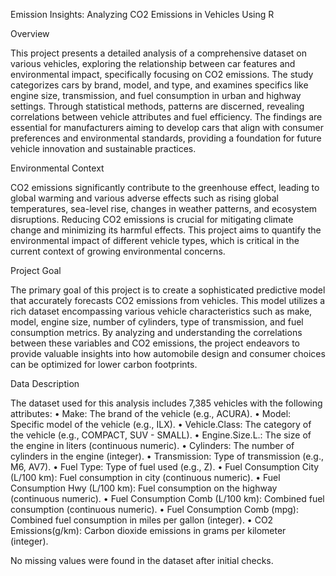 Emission Insights: Analyzing CO2 Emissions in Vehicles Using R

Overview

This project presents a detailed analysis of a comprehensive dataset on various vehicles, exploring the relationship between car features and environmental impact, specifically focusing on CO2 emissions. The study categorizes cars by brand, model, and type, and examines specifics like engine size, transmission, and fuel consumption in urban and highway settings. Through statistical methods, patterns are discerned, revealing correlations between vehicle attributes and fuel efficiency. The findings are essential for manufacturers aiming to develop cars that align with consumer preferences and environmental standards, providing a foundation for future vehicle innovation and sustainable practices.

Environmental Context

CO2 emissions significantly contribute to the greenhouse effect, leading to global warming and various adverse effects such as rising global temperatures, sea-level rise, changes in weather patterns, and ecosystem disruptions. Reducing CO2 emissions is crucial for mitigating climate change and minimizing its harmful effects. This project aims to quantify the environmental impact of different vehicle types, which is critical in the current context of growing environmental concerns.

Project Goal

The primary goal of this project is to create a sophisticated predictive model that accurately forecasts CO2 emissions from vehicles. This model utilizes a rich dataset encompassing various vehicle characteristics such as make, model, engine size, number of cylinders, type of transmission, and fuel consumption metrics. By analyzing and understanding the correlations between these variables and CO2 emissions, the project endeavors to provide valuable insights into how automobile design and consumer choices can be optimized for lower carbon footprints.

Data Description

The dataset used for this analysis includes 7,385 vehicles with the following attributes:
	•	Make: The brand of the vehicle (e.g., ACURA).
	•	Model: Specific model of the vehicle (e.g., ILX).
	•	Vehicle.Class: The category of the vehicle (e.g., COMPACT, SUV - SMALL).
	•	Engine.Size.L.: The size of the engine in liters (continuous numeric).
	•	Cylinders: The number of cylinders in the engine (integer).
	•	Transmission: Type of transmission (e.g., M6, AV7).
	•	Fuel Type: Type of fuel used (e.g., Z).
	•	Fuel Consumption City (L/100 km): Fuel consumption in city (continuous numeric).
	•	Fuel Consumption Hwy (L/100 km): Fuel consumption on the highway (continuous numeric).
	•	Fuel Consumption Comb (L/100 km): Combined fuel consumption (continuous numeric).
	•	Fuel Consumption Comb (mpg): Combined fuel consumption in miles per gallon (integer).
	•	CO2 Emissions(g/km): Carbon dioxide emissions in grams per kilometer (integer).

No missing values were found in the dataset after initial checks.
